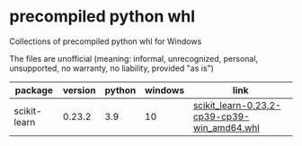 # precompiled python whl
Collections of precompiled python whl for Windows

The files are unofficial (meaning: informal, unrecognized, personal, unsupported, no warranty, no liability, provided "as is") 


| package | version| python | windows | link
| ----------- | ----------- | ----------- | ----------- | ----------- | 
| scikit-learn| 0.23.2 | 3.9 | 10 | [scikit_learn-0.23.2-cp39-cp39-win_amd64.whl](https://github.com/andibuwono/precompiled_python_whl/raw/main/whl/scikit_learn-0.23.2-cp39-cp39-win_amd64.whl) |
